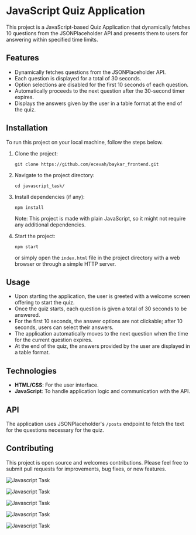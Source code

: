 # JavaScript Quiz Application

This project is a JavaScript-based Quiz Application that dynamically fetches 10 questions from the JSONPlaceholder API and presents them to users for answering within specified time limits.

## Features

- Dynamically fetches questions from the JSONPlaceholder API.
- Each question is displayed for a total of 30 seconds.
- Option selections are disabled for the first 10 seconds of each question.
- Automatically proceeds to the next question after the 30-second timer expires.
- Displays the answers given by the user in a table format at the end of the quiz.

## Installation

To run this project on your local machine, follow the steps below.

1. Clone the project:
   ```
   git clone https://github.com/ecevah/baykar_frontend.git
   ```
2. Navigate to the project directory:
   ```
   cd javascript_task/
   ```
3. Install dependencies (if any):

   ```
   npm install
   ```

   Note: This project is made with plain JavaScript, so it might not require any additional dependencies.

4. Start the project:
   ```
   npm start
   ```
   or simply open the `index.html` file in the project directory with a web browser or through a simple HTTP server.

## Usage

- Upon starting the application, the user is greeted with a welcome screen offering to start the quiz.
- Once the quiz starts, each question is given a total of 30 seconds to be answered.
- For the first 10 seconds, the answer options are not clickable; after 10 seconds, users can select their answers.
- The application automatically moves to the next question when the time for the current question expires.
- At the end of the quiz, the answers provided by the user are displayed in a table format.

## Technologies

- **HTML/CSS**: For the user interface.
- **JavaScript**: To handle application logic and communication with the API.

## API

The application uses JSONPlaceholder's `/posts` endpoint to fetch the text for the questions necessary for the quiz.

## Contributing

This project is open source and welcomes contributions. Please feel free to submit pull requests for improvements, bug fixes, or new features.

![Javascript Task](https://github.com/ecevah/baykar_frontend/blob/main/javascript_task/public/Ekran%20Resmi%202024-03-09%2001.44.16.png "Javascript Task")

![Javascript Task](https://github.com/ecevah/baykar_frontend/blob/main/javascript_task/public/Ekran%20Resmi%202024-03-09%2001.44.26.png "Javascript Task")

![Javascript Task](https://github.com/ecevah/baykar_frontend/blob/main/javascript_task/public/Ekran%20Resmi%202024-03-09%2001.44.16.png "Javascript Task")

![Javascript Task](https://github.com/ecevah/baykar_frontend/blob/main/javascript_task/public/Ekran%20Resmi%202024-03-09%2001.44.34.png "Javascript Task")

![Javascript Task](https://github.com/ecevah/baykar_frontend/blob/main/javascript_task/public/Ekran%20Resmi%202024-03-09%2001.54.54.png "Javascript Task")
